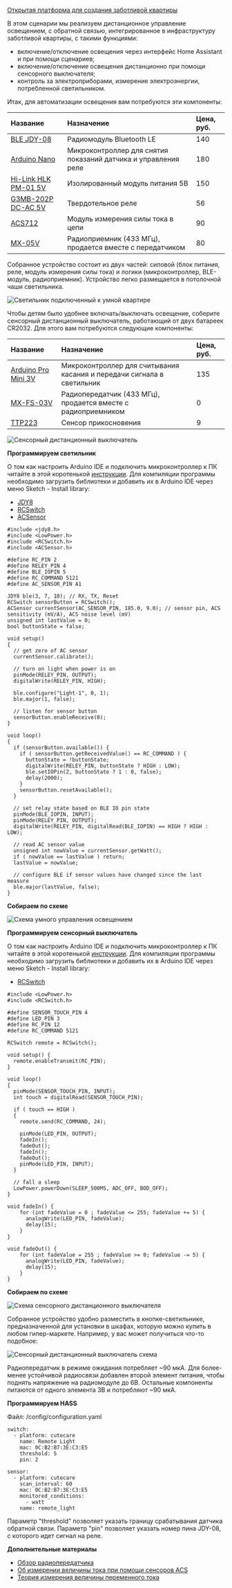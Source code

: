 [Открытая платформа для создания заботливой квартиры](http://cutecare.ru)

В этом сценарии мы реализуем дистанционное управление освещением, с обратной связью, интегрированное в инфраструктуру заботливой квартиры, с такими функциями:

* включение/отключение освещения через интерфейс Home Assistant и при помощи сценариев;
* включение/отключение освещения дистанционно при помощи сенсорного выключателя;
* контроль за электроприборами, измерение электроэнергии, потребленной светильником.

Итак, для автоматизации освещения вам потребуются эти компоненты:

|Название|Назначение|Цена, руб.|
| :----------- |:----------- |:----------- |
|[BLE JDY-08](https://rover.ebay.com/rover/1/711-53200-19255-0/1?icep_id=114&ipn=icep&toolid=20004&campid=5338218090&mpre=https%3A%2F%2Fwww.ebay.com%2Fitm%2FBluetooth-4-0-BLE-Low-Power-CC2541-JDY-08-Support-Airsync-iBeacon-Module%2F322511962233%3FssPageName%3DSTRK%253AMEBIDX%253AIT%26_trksid%3Dp2057872.m2749.l2649)|Радиомодуль Bluetooth LE|140|
|[Arduino Nano](https://www.ebay.com/itm/Nano-V3-0-ATmega328P-CH340G-5V-16M-MINI-USB-Nano-V3-0-Compatible-to-Arduino/253141071056?ssPageName=STRK%3AMEBIDX%3AIT&_trksid=p2057872.m2749.l2649)|Микроконтроллер для снятия показаний датчика и управления реле|180|
|[Hi-Link HLK PM-01 5V](https://rover.ebay.com/rover/1/711-53200-19255-0/1?icep_id=114&ipn=icep&toolid=20004&campid=5338218090&mpre=https%3A%2F%2Fwww.ebay.com%2Fitm%2FHLK-PM03-AC-DC-220V-to-3-3V-Step-Down-Buck-Isolated-Power-Supply-Module%2F311759562967%3FssPageName%3DSTRK%253AMEBIDX%253AIT%26_trksid%3Dp2057872.m2749.l2649)|Изолированный модуль питания 5В|150|
|[G3MB-202P DC-AC 5V](https://rover.ebay.com/rover/1/711-53200-19255-0/1?icep_id=114&ipn=icep&toolid=20004&campid=5338218090&mpre=https%3A%2F%2Fwww.ebay.com%2Fitm%2F1-2-5-10PCS-5V-12V-24V-G3MB-202P-DC-AC-PCB-SSR-Solid-State-Relay-Module%2F202056147875%3FssPageName%3DSTRK%253AMEBIDX%253AIT%26var%3D502051903070%26_trksid%3Dp2057872.m2749.l2649)|Твердотельное реле|56|
|[ACS712](https://rover.ebay.com/rover/1/711-53200-19255-0/1?icep_id=114&ipn=icep&toolid=20004&campid=5338218090&mpre=https%3A%2F%2Fwww.ebay.com%2Fitm%2F5A-range-Current-Sensor-Module-ACS712-Module-M61-Top%2F222086976642%3FssPageName%3DSTRK%253AMEBIDX%253AIT%26_trksid%3Dp2057872.m2749.l2649)|Модуль измерения силы тока в цепи|90|
|[MX-05V](https://amperkot.ru/products/radiomoduli_433mhz_peredatchik_mxfs03v_i_priemnik_mx05v/23869814.html)|Радиоприемник (433 МГц), продается вместе с передатчиком|80|

Собранное устройство состоит из двух частей: силовой (блок питания, реле, модуль измерения силы тока) и логики (микроконтроллер, BLE-модуль, радиоприемник). Устройство легко размещается в потолочной чаши светильника.

![Светильник подключенный к умной квартире](https://github.com/cutecare/cutecare-docs/blob/master/images/RemoteLight.jpg?raw=true)

Чтобы детям было удобнее включать/выключать освещение, соберите сенсорный дистанционный выключатель, работающий от двух батареек CR2032. Для этого вам потребуются следующие компоненты:

|Название|Назначение|Цена, руб.|
| :----------- |:----------- |:----------- |
|[Arduino Pro Mini 3V](https://rover.ebay.com/rover/1/711-53200-19255-0/1?icep_id=114&ipn=icep&toolid=20004&campid=5338218090&mpre=https%3A%2F%2Fwww.ebay.com%2Fitm%2F2PCS-New-Pro-Mini-atmega328-Board-5V-16M-Arduino-Compatible-Nano%2F191674251828%3FssPageName%3DSTRK%253AMEBIDX%253AIT%26_trksid%3Dp2057872.m2749.l2649)|Микроконтроллер для  считывания касания и передачи сигнала в светильник|135|
|[MX-FS-03V](https://amperkot.ru/products/radiomoduli_433mhz_peredatchik_mxfs03v_i_priemnik_mx05v/23869814.html)|Радиопередатчик (433 МГц), продается вместе с радиоприемником|0|
|[TTP223](https://rover.ebay.com/rover/1/711-53200-19255-0/1?icep_id=114&ipn=icep&toolid=20004&campid=5338218090&mpre=https%3A%2F%2Fwww.ebay.com%2Fitm%2F10PCS-TTP223-Capacitive-Touch-Switch-Button-Self-Lock-Module-Sensor-for-Arduino%2F222726613292%3FssPageName%3DSTRK%253AMEBIDX%253AIT%26_trksid%3Dp2057872.m2749.l2649)|Сенсор прикосновения|9|

![Сенсорный дистанционный выключатель](https://github.com/cutecare/cutecare-docs/blob/master/images/SensorSwitchDevice.jpg?raw=true)

**Программируем светильник**

О том как настроить Arduino IDE и подключить микроконтроллер к ПК читайте в этой коротенькой [инструкции](http://cutecare.readthedocs.io/ru/master/%D0%9C%D0%B8%D0%BA%D1%80%D0%BE%D0%BA%D0%BE%D0%BD%D1%82%D1%80%D0%BE%D0%BB%D0%BB%D0%B5%D1%80%D1%8B/#arduino-nano). Для компиляции программы необходимо загрузить библиотеки и добавить их в Arduino IDE через меню Sketch - Install library:

* [JDY8](https://github.com/cutecare/jdy8/archive/master.zip)
* [RCSwitch](https://github.com/cutecare/rc-switch/archive/master.zip)
* [ACSensor](https://github.com/cutecare/ACS/archive/master.zip)

```
#include <jdy8.h>
#include <LowPower.h>
#include <RCSwitch.h>
#include <ACSensor.h>

#define RC_PIN 2
#define RELEY_PIN 4
#define BLE_IOPIN 5
#define RC_COMMAND 5121
#define AC_SENSOR_PIN A1

JDY8 ble(3, 7, 10); // RX, TX, Reset
RCSwitch sensorButton = RCSwitch();
ACSensor currentSensor(AC_SENSOR_PIN, 185.0, 9.0); // sensor pin, ACS sensitivity (mV/A), ACS noise level (mV)
unsigned int lastValue = 0;
bool buttonState = false;

void setup()
{
  // get zero of AC sensor
  currentSensor.calibrate();

  // turn on light when power is on
  pinMode(RELEY_PIN, OUTPUT);
  digitalWrite(RELEY_PIN, HIGH);

  ble.configure("Light-1", 0, 1);
  ble.major(1, false);
 
  // listen for sensor button
  sensorButton.enableReceive(0);
}

void loop()
{
  if (sensorButton.available()) {
    if ( sensorButton.getReceivedValue() == RC_COMMAND ) {
      buttonState = !buttonState;
      digitalWrite(RELEY_PIN, buttonState ? HIGH : LOW);
      ble.setIOPin(2, buttonState ? 1 : 0, false);
      delay(2000);
    }
    sensorButton.resetAvailable();
  }
  
  // set relay state based on BLE IO pin state
  pinMode(BLE_IOPIN, INPUT);
  pinMode(RELEY_PIN, OUTPUT);
  digitalWrite(RELEY_PIN, digitalRead(BLE_IOPIN) == HIGH ? HIGH : LOW);

  // read AC sensor value
  unsigned int nowValue = currentSensor.getWatt();
  if ( nowValue == lastValue ) return;
  lastValue = nowValue;

  // configure BLE if sensor values have changed since the last measure
  ble.major(lastValue, false);
}
```

**Собираем по схеме**

![Схема умного управления освещением](https://github.com/cutecare/cutecare-docs/blob/master/images/RemoteLigth_bb.png?raw=true)

**Программируем сенсорный выключатель**

О том как настроить Arduino IDE и подключить микроконтроллер к ПК читайте в этой коротенькой [инструкции](http://cutecare.readthedocs.io/ru/master/%D0%9C%D0%B8%D0%BA%D1%80%D0%BE%D0%BA%D0%BE%D0%BD%D1%82%D1%80%D0%BE%D0%BB%D0%BB%D0%B5%D1%80%D1%8B/#arduino-pro-mini). Для компиляции программы необходимо загрузить библиотеки и добавить их в Arduino IDE через меню Sketch - Install library:

* [RCSwitch](https://github.com/cutecare/rc-switch/archive/master.zip)

```
#include <LowPower.h>
#include <RCSwitch.h>

#define SENSOR_TOUCH_PIN 4
#define LED_PIN 3
#define RC_PIN 12
#define RC_COMMAND 5121

RCSwitch remote = RCSwitch();

void setup() {
  remote.enableTransmit(RC_PIN);
}

void loop() 
{
  pinMode(SENSOR_TOUCH_PIN, INPUT);
  int touch = digitalRead(SENSOR_TOUCH_PIN);

  if ( touch == HIGH ) 
  {
    remote.send(RC_COMMAND, 24);

    pinMode(LED_PIN, OUTPUT);
    fadeIn();
    fadeOut();
    fadeIn();
    fadeOut();
    pinMode(LED_PIN, INPUT);
  }
  
  // fall a sleep
  LowPower.powerDown(SLEEP_500MS, ADC_OFF, BOD_OFF);
}

void fadeIn() {
    for (int fadeValue = 0 ; fadeValue <= 255; fadeValue += 5) {
      analogWrite(LED_PIN, fadeValue);
      delay(15);
    }
}

void fadeOut() {
    for (int fadeValue = 255 ; fadeValue >= 0; fadeValue -= 5) {
      analogWrite(LED_PIN, fadeValue);
      delay(15);
    }
}
```

**Собираем по схеме**

![Схема сенсорного дистанционного выключателя](https://github.com/cutecare/cutecare-docs/blob/master/images/SensorSwitchDevice_bb.png?raw=true)

Собранное устройство удобно разместить в кнопке-светильнике, предназначенной для установки в шкафах, которую можно купить в любом гипер-маркете. Например, у вас может получиться что-то подобное:

![Сенсорный дистанционный выключатель схема](https://github.com/cutecare/cutecare-docs/blob/master/images/SensorDeviceInside.jpg?raw=true)

Радиопередатчик в режиме ожидания потребляет ~90 мкА. Для более-менее устойчивой радиосвязи добавлен второй элемент питания, чтобы поднять напряжение на радиомодуле до 6В. Остальные компоненты питаются от одного элемента 3В и потребляют ~90 мкА.

**Программируем HASS**

Файл: /config/configuration.yaml

```
switch:
  - platform: cutecare
    name: Remote Light
    mac: 0C:B2:B7:3E:C3:E5
    threshold: 5
    pin: 2

sensor:
  - platform: cutecare
    scan_interval: 60
    mac: 0C:B2:B7:3E:C3:E5
    monitored_conditions:
      - watt
    name: remote_light
```

Параметр "threshold" позволяет указать границу срабатывания датчика обратной связи.
Параметр "pin" позволяет указать номер пина JDY-08, с которого идет сигнал на реле.

**Дополнительные материалы**

* [Обзор радиопередатчика](http://makerplus.ru/wiki/besprovodnoj-peredatchik-fs1000a-priemnik-mx-rm-5v)
* [Об измерении величины тока при помощи сенсоров ACS](https://www.dfrobot.com/wiki/index.php/50A_Current_Sensor(SKU:SEN0098))
* [Теория измерения величины переменного тока](https://www.dataforth.com/measuring-rms-values.aspx)
